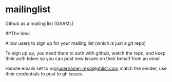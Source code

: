 mailinglist
===========

Github as a mailing list  (GAAML)



##The Idea

Allow users to sign up for your mailing list (which is just a git repo)

To sign up up, you need them to auth with github, watch the repo, and keep their auth token 
so you can post new issues on their behalf from an email.

Handle emails set to org/username+repo@ghlist.com match the sender, use their credentials
to post to gh issues.



